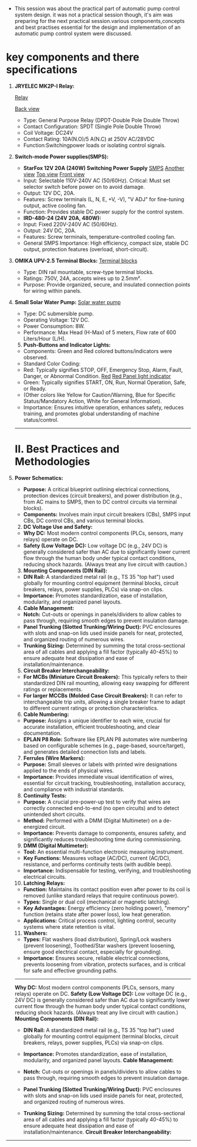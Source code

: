 - This session was about the practical part of automatic pump control system design.
it was not a practical session though, it's aim was preparing for the next practical session.various components,concepts and best practises essential for the design and implementation of an automatic pump control system were discussed.
# key components and there specifications
1. **JRYELEC MK2P-I Relay:**
   
   [Relay](https://github.com/plochoidysis-ojwege/Industrial-Panel-Design/blob/main/Documentation/images%20for%20the%20session%20notes/relay.jpg)

   [Back view](https://github.com/plochoidysis-ojwege/Industrial-Panel-Design/blob/main/Documentation/images%20for%20the%20session%20notes/relay%20back%20view.jpg)
   - Type: General Purpose Relay (DPDT-Double Pole Double Throw)
   - Contact Configuration: SPDT (Single Pole Double Throw)
   - Coil Voltage: DC24V
   - Contact Rating: 10A(N.O)/5 A(N.C) at 250V AC/28VDC
   - Function:Switchingpower loads or isolating control signals.
3. **Switch-mode Power supplies(SMPS):**
   - **StarFox 12V 20A (240W) Switching Power Supply**
     [SMPS](https://github.com/plochoidysis-ojwege/Industrial-Panel-Design/blob/main/Documentation/images%20for%20the%20session%20notes/StarFox%2012V%2020A%20(240W)%20Switch-Mode%20Power%20Supply%20(SMPS)-back%20view.jpg)
     [Another view](https://github.com/plochoidysis-ojwege/Industrial-Panel-Design/blob/main/Documentation/images%20for%20the%20session%20notes/StarFox%2012V%2020A%20(240W)%20Switch-Mode%20Power%20Supply%20(SMPS)-front%20view.jpg)
     [Top view](https://github.com/plochoidysis-ojwege/Industrial-Panel-Design/blob/main/Documentation/images%20for%20the%20session%20notes/StarFox%2012V%2020A%20(240W)%20Switch-Mode%20Power%20Supply%20(SMPS)-top%20view.jpg)
     [Front view](https://github.com/plochoidysis-ojwege/Industrial-Panel-Design/blob/main/Documentation/images%20for%20the%20session%20notes/StarFox%2012V%2020A%20(240W)%20Switch-Mode%20Power%20Supply%20(SMPS)-front.jpg)
   - Input: Selectable 110V-240V AC (50/60Hz). Critical: Must set selector switch before power on to avoid damage.
   - Output: 12V DC, 20A.
   - Features: Screw terminals (L, N, E, +V, -V), "V ADJ" for fine-tuning output, active cooling fan.
   - Function: Provides stable DC power supply for the control system.
   - **IRD-480-24 (24V 20A, 480W):**
   - Input: Fixed 220V-240V AC (50/60Hz).
   - Output: 24V DC, 20A.
   - Features: Screw terminals, temperature-controlled cooling fan.
   - General SMPS Importance: High efficiency, compact size, stable DC output, protection features (overload, short-circuit).
4. **OMIKA UPV-2.5 Terminal Blocks:**
   [Terminal blocks](https://github.com/plochoidysis-ojwege/Industrial-Panel-Design/blob/main/Documentation/images%20for%20the%20session%20notes/terminal%20blocks.jpg)
   - Type: DIN rail mountable, screw-type terminal blocks.
   - Ratings: 750V, 24A, accepts wires up to 2.5mm².
   - Purpose: Provide organized, secure, and insulated connection points for wiring within panels.
5. **Small Solar Water Pump:**
   [Solar water pump](https://github.com/plochoidysis-ojwege/Industrial-Panel-Design/blob/main/Documentation/images%20for%20the%20session%20notes/solar%20water%20pump.jpg)
   - Type: DC submersible pump.
   - Operating Voltage: 12V DC.
   - Power Consumption: 8W.
   - Performance: Max Head (H-Max) of 5 meters, Flow rate of 600 Liters/Hour (L/H).

   5. **Push-Buttons and Indicator Lights:**
   - Components: Green and Red colored buttons/indicators were observed.
   - Standard Color Coding:
   - Red: Typically signifies STOP, OFF, Emergency Stop, Alarm, Fault, Danger, or Abnormal Condition.
     [Red](https://github.com/plochoidysis-ojwege/Industrial-Panel-Design/blob/main/Documentation/images%20for%20the%20session%20notes/RED.jpg)
     [Red Panel light indicator](https://github.com/plochoidysis-ojwege/Industrial-Panel-Design/blob/main/Documentation/images%20for%20the%20session%20notes/Panel%20light%20indicator.jpg)
   - Green: Typically signifies START, ON, Run, Normal Operation, Safe, or Ready.
   - (Other colors like Yellow for Caution/Warning, Blue for Specific Status/Mandatory Action, White for General Information).
   - Importance: Ensures intuitive operation, enhances safety, reduces training, and promotes global understanding of machine status/control.
   ---

   # II. Best Practices and Methodologies
1. **Power Schematics:**
   - **Purpose:** A critical blueprint outlining electrical connections, protection devices (circuit breakers), and power distribution (e.g., from AC mains to SMPS, then to DC control circuits via terminal blocks).
   - **Components:** Involves main input circuit breakers (CBs), SMPS input CBs, DC control CBs, and various terminal blocks.           

   2. **DC Voltage Use and Safety:**
   - **Why DC:** Most modern control components (PLCs, sensors, many relays) operate on DC.
   - **Safety (Low Voltage DC):** Low voltage DC (e.g., 24V DC) is generally considered safer than AC due to significantly lower current flow through the human body under typical contact conditions, reducing shock hazards. (Always treat any live circuit with caution.)
   3. **Mounting Components (DIN Rail):**
   - **DIN Rail:** A standardized metal rail (e.g., TS 35 "top hat") used globally for mounting control equipment (terminal blocks, circuit breakers, relays, power supplies, PLCs) via snap-on clips.
   - **Importance:** Promotes standardization, ease of installation, modularity, and organized panel layouts.
   4. **Cable Management:**
   - **Notch:** Cut-outs or openings in panels/dividers to allow cables to pass through, requiring smooth edges to prevent insulation damage.
   - **Panel Trunking (Slotted Trunking/Wiring Duct):** PVC enclosures with slots and snap-on lids used inside panels for neat, protected, and organized routing of numerous wires.
   - **Trunking Sizing:** Determined by summing the total cross-sectional area of all cables and applying a fill factor (typically 40-45%) to ensure adequate heat dissipation and ease of installation/maintenance.
   5. **Circuit Breaker Interchangeability:**
   - **For MCBs (Miniature Circuit Breakers):** This typically refers to their standardized DIN rail mounting, allowing easy swapping for different ratings or replacements.
   - **For larger MCCBs (Molded Case Circuit Breakers):** It can refer to interchangeable trip units, allowing a single breaker frame to adapt to different current ratings or protection characteristics.
   6. **Cable Numbering:**
   - **Purpose:** Assigns a unique identifier to each wire, crucial for accurate installation, efficient troubleshooting, and clear documentation.
   - **EPLAN P8 Role:** Software like EPLAN P8 automates wire numbering based on configurable schemes (e.g., page-based, source/target), and generates detailed connection lists and labels.
   7. **Ferrules (Wire Markers):**
   - **Purpose:** Small sleeves or labels with printed wire designations applied to the ends of physical wires.
   - **Importance:** Provides immediate visual identification of wires, essential for circuit tracking, troubleshooting, installation accuracy, and compliance with industrial standards.
   8. **Continuity Tests:**
   - **Purpose:** A crucial pre-power-up test to verify that wires are correctly connected end-to-end (no open circuits) and to detect unintended short circuits.
   - **Method:** Performed with a DMM (Digital Multimeter) on a de-energized circuit.
   - **Importance:** Prevents damage to components, ensures safety, and significantly reduces troubleshooting time during commissioning.
   9. **DMM (Digital Multimeter):**
   - **Tool:** An essential multi-function electronic measuring instrument.
   - **Key Functions:** Measures voltage (AC/DC), current (AC/DC), resistance, and performs continuity tests (with audible beep).
   - **Importance:** Indispensable for testing, verifying, and troubleshooting electrical circuits.
   10. **Latching Relays:**
   - **Function:** Maintains its contact position even after power to its coil is removed (unlike standard relays that require continuous power).
   - **Types:** Single or dual coil (mechanical or magnetic latching).
   - **Key Advantages:** Energy efficiency (zero holding power), "memory" function (retains state after power loss), low heat generation.
   - **Applications:** Critical process control, lighting control, security systems where state retention is vital.
   11. **Washers:**
   - **Types:** Flat washers (load distribution), Spring/Lock washers (prevent loosening), Toothed/Star washers (prevent loosening, ensure good electrical contact, especially for grounding).
   - **Importance:** Ensures secure, reliable electrical connections, prevents loosening from vibration, protects surfaces, and is critical for safe and effective grounding paths.

   ---

   **Why DC:** Most modern control components (PLCs, sensors, many relays) operate on DC.
   **Safety (Low Voltage DC):** Low voltage DC (e.g., 24V DC) is generally considered safer than AC due to significantly lower current flow through the human body under typical contact conditions, reducing shock hazards. (Always treat any live circuit with caution.)
   **Mounting Components (DIN Rail):**

   - **DIN Rail:** A standardized metal rail (e.g., TS 35 "top hat") used globally for mounting control equipment (terminal blocks, circuit breakers, relays, power supplies, PLCs) via snap-on clips.
   - **Importance:** Promotes standardization, ease of installation, modularity, and organized panel layouts.
   **Cable Management:**

   - **Notch:** Cut-outs or openings in panels/dividers to allow cables to pass through, requiring smooth edges to prevent insulation damage.
   - **Panel Trunking (Slotted Trunking/Wiring Duct):** PVC enclosures with slots and snap-on lids used inside panels for neat, protected, and organized routing of numerous wires.
   - **Trunking Sizing:** Determined by summing the total cross-sectional area of all cables and applying a fill factor (typically 40-45%) to ensure adequate heat dissipation and ease of installation/maintenance.
   **Circuit Breaker Interchangeability:**

---
